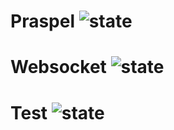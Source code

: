 # Praspel ![state](http://central.hoa-project.net/State/Praspel)
# Websocket ![state](http://central.hoa-project.net/State/Websocket)
# Test ![state](http://central.hoa-project.net/State/Test)
